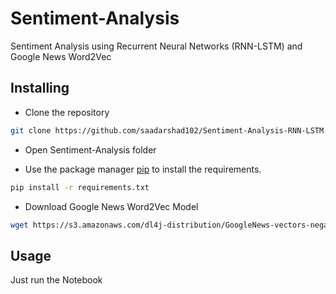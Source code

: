 # Sentiment-Analysis
Sentiment Analysis using Recurrent Neural Networks (RNN-LSTM) and Google News Word2Vec

## Installing
* Clone the repository

```bash
git clone https://github.com/saadarshad102/Sentiment-Analysis-RNN-LSTM.git
```

* Open Sentiment-Analysis folder

* Use the package manager [pip](https://pip.pypa.io/en/stable/) to install the requirements.

```bash
pip install -r requirements.txt
```

* Download Google News Word2Vec Model

```bash
wget https://s3.amazonaws.com/dl4j-distribution/GoogleNews-vectors-negative300.bin.gz
```

## Usage
Just run the Notebook
